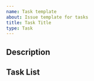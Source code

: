 ```yaml
---
name: Task template
about: Issue template for tasks
title: Task Title
type: Task
---
```


## Description

## Task List
